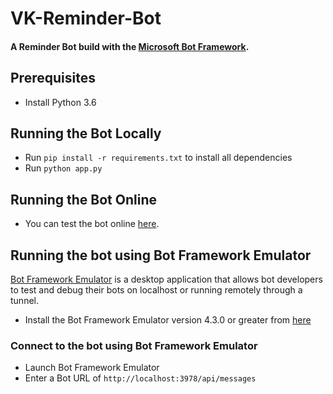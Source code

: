 # VK-Reminder-Bot

#### A Reminder Bot build with the [Microsoft Bot Framework](https://dev.botframework.com).


## Prerequisites

  - Install Python 3.6

## Running the Bot Locally
- Run `pip install -r requirements.txt` to install all dependencies
- Run `python app.py`

## Running the Bot Online
- You can test the bot online [here](https://vk-reminder-bot-app.azurewebsites.net).


## Running the bot using Bot Framework Emulator

[Bot Framework Emulator](https://github.com/microsoft/botframework-emulator) is a desktop application that allows bot developers to test and debug their bots on localhost or running remotely through a tunnel.

- Install the Bot Framework Emulator version 4.3.0 or greater from [here](https://github.com/Microsoft/BotFramework-Emulator/releases)

### Connect to the bot using Bot Framework Emulator

- Launch Bot Framework Emulator
- Enter a Bot URL of `http://localhost:3978/api/messages`